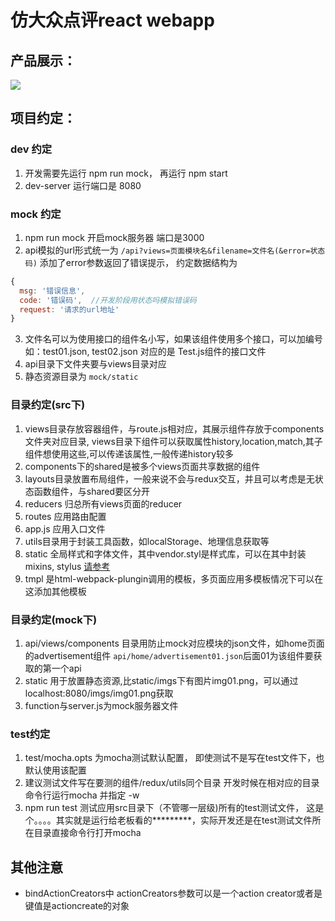 仿大众点评react webapp
==========
## 产品展示： 
<img src="http://www.gosolo.top/img/dzdp-show.jpg"/><br/>

## 项目约定： 
### dev 约定
1. 开发需要先运行 npm run mock， 再运行 npm start
2. dev-server 运行端口是 8080

### mock 约定
1. npm run mock 开启mock服务器 端口是3000
2. api模拟的url形式统一为 `/api?views=页面模块名&filename=文件名(&error=状态码)` 添加了error参数返回了错误提示， 约定数据结构为
```javascript
{
  msg: '错误信息',
  code: '错误码',  //开发阶段用状态吗模拟错误码
  request: '请求的url地址'
}

```
3. 文件名可以为使用接口的组件名小写，如果该组件使用多个接口，可以加编号如：test01.json, test02.json 对应的是 Test.js组件的接口文件
3. api目录下文件夹要与views目录对应
4. 静态资源目录为 `mock/static`

### 目录约定(src下)
1. views目录存放容器组件，与route.js相对应，其展示组件存放于components文件夹对应目录, views目录下组件可以获取属性history,location,match,其子组件想使用这些,可以传递该属性,一般传递history较多
2. components下的shared是被多个views页面共享数据的组件
3. layouts目录放置布局组件，一般来说不会与redux交互，并且可以考虑是无状态函数组件，与shared要区分开
4. reducers 归总所有views页面的reducer
5. routes 应用路由配置
6. app.js 应用入口文件
7. utils目录用于封装工具函数，如localStorage、地理信息获取等
8. static 全局样式和字体文件，其中vendor.styl是样式库，可以在其中封装mixins, stylus [请参考](http://www.zhangxinxu.com/jq/stylus/)
9. tmpl 是html-webpack-plungin调用的模板，多页面应用多模板情况下可以在这添加其他模板

### 目录约定(mock下)
1. api/views/components 目录用防止mock对应模块的json文件，如home页面的advertisement组件 `api/home/advertisement01.json`后面01为该组件要获取的第一个api
2. static 用于放置静态资源,比static/imgs下有图片img01.png，可以通过localhost:8080/imgs/img01.png获取
3. function与server.js为mock服务器文件

### test约定
1. test/mocha.opts 为mocha测试默认配置， 即使测试不是写在test文件下，也默认使用该配置
2. 建议测试文件写在要测的组件/redux/utils同个目录 开发时候在相对应的目录命令行运行mocha 并指定 -w
3. npm run test 测试应用src目录下（不管哪一层级)所有的test测试文件， 这是个。。。。其实就是运行给老板看的*********，实际开发还是在test测试文件所在目录直接命令行打开mocha


## 其他注意 
* bindActionCreators中 actionCreators参数可以是一个action creator或者是键值是actioncreate的对象

